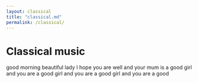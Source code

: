 ```yaml
---
layout: classical
title: "classical.md"
permalink: /classical/
---
```


# Classical music

good morning beautiful lady I hope you are well and your mum is a good girl and you are a good girl and you are a good girl and you are a good 

